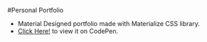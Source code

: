 #Personal Portfolio

* Material Designed portfolio made with Materialize CSS library.
* [Click Here!](https://codepen.io/Anku255/full/GMKoKw/) to view it on CodePen.